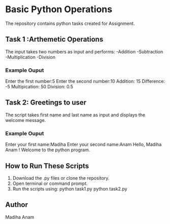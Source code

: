 # Basic Python Operations 
The repository contains python tasks created for Assignment.
## Task 1 :Arthemetic Operations
The input takes two numbers as input and performs:
-Addition 
-Subtraction 
-Multiplication
-Division
### Example Ouput
Enter the first number:5
Enter the second number:10
Addition: 15
Difference: -5
Multipication: 50
Division: 0.5
## Task 2: Greetings to user 
The script takes first name and last name as input and displays the welcome message.
### Example Ouput
Enter your first name:Madiha
Enter your second name:Anam
Hello, Madiha Anam ! Welcome to the python program.
## How to Run These Scripts
1. Download the .py files or clone the repository.
2. Open terminal or command prompt.
3. Run the scripts using:
python task1.py
python task2.py
## Author
Madiha Anam
